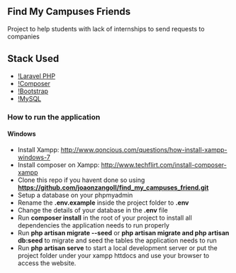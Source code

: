
## Find My Campuses Friends

Project to help students with lack of internships to send requests to companies

## Stack Used

* [!Laravel PHP](https://laravel.com)
* [!Composer](https://getcomposer.org)
* [!Bootstrap](https://getbootstrap.com)
* [!MySQL](https://www.mysql.com)


### How to run the application

#### **Windows**

* Install Xampp: http://www.qoncious.com/questions/how-install-xampp-windows-7
* Install composer on Xampp: http://www.techflirt.com/install-composer-xampp
* Clone this repo if you havent done so using **https://github.com/joaonzangoII/find_my_campuses_friend.git**
* Setup a database on your phpmyadmin
* Rename the **.env.example** inside the project folder to **.env**
* Change the details of your database in the **.env** file
* Run **composer install** in the root of your project to install all dependencies the application needs to run properly
* Run **php artisan migrate --seed** or **php artisan migrate and php artisan db:seed** to migrate and seed the tables the application needs to run
* Run **php artisan serve** to start a local development server or put the project folder under your xampp httdocs and use your browser to access the website.


